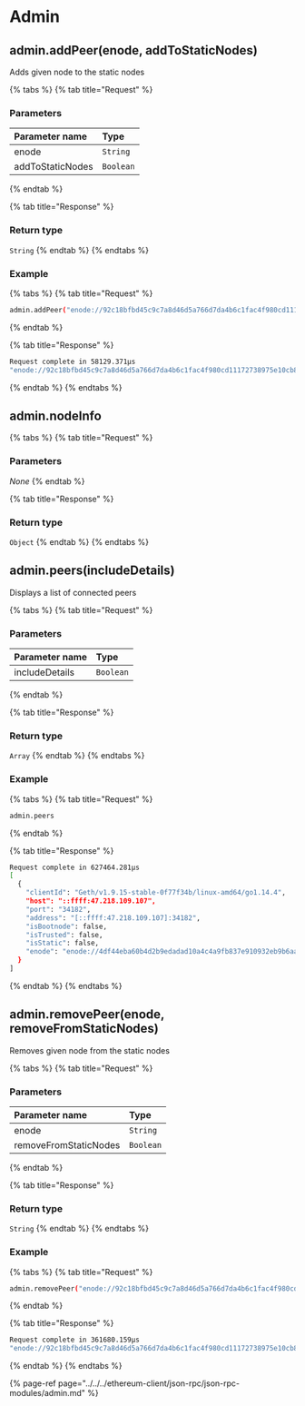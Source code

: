 # Admin

## admin.addPeer\(enode, addToStaticNodes\)

Adds given node to the static nodes

{% tabs %}
{% tab title="Request" %}
### **Parameters**

| Parameter name | Type |
| :--- | :--- |
| enode | `String` |
| addToStaticNodes | `Boolean` |
{% endtab %}

{% tab title="Response" %}
### Return type

`String`
{% endtab %}
{% endtabs %}

### **Example**

{% tabs %}
{% tab title="Request" %}
```bash
admin.addPeer("enode://92c18bfbd45c9c7a8d46d5a766d7da4b6c1fac4f980cd11172738975e10cb84a4a98884affd240f4c40d98f371a7b2b8bd0e91c59c7beee20d20e4735a2af6e1@127.0.0.1:30001", true)
```
{% endtab %}

{% tab title="Response" %}
```bash
Request complete in 58129.371μs
"enode://92c18bfbd45c9c7a8d46d5a766d7da4b6c1fac4f980cd11172738975e10cb84a4a98884affd240f4c40d98f371a7b2b8bd0e91c59c7beee20d20e4735a2af6e1@127.0.0.1:30001"
```
{% endtab %}
{% endtabs %}

## admin.nodeInfo

{% tabs %}
{% tab title="Request" %}
### **Parameters**

_None_
{% endtab %}

{% tab title="Response" %}
### Return type

`Object`
{% endtab %}
{% endtabs %}

## admin.peers\(includeDetails\)

Displays a list of connected peers

{% tabs %}
{% tab title="Request" %}
### **Parameters**

| Parameter name | Type |
| :--- | :--- |
| includeDetails | `Boolean` |
{% endtab %}

{% tab title="Response" %}
### Return type

`Array`
{% endtab %}
{% endtabs %}

### **Example**

{% tabs %}
{% tab title="Request" %}
```bash
admin.peers
```
{% endtab %}

{% tab title="Response" %}
```bash
Request complete in 627464.281μs
[
  {
    "clientId": "Geth/v1.9.15-stable-0f77f34b/linux-amd64/go1.14.4",
    "host": "::ffff:47.218.109.107",
    "port": "34182",
    "address": "[::ffff:47.218.109.107]:34182",
    "isBootnode": false,
    "isTrusted": false,
    "isStatic": false,
    "enode": "enode://4df44eba60b4d2b9edadad10a4c4a9fb837e910932eb9b6aa5a90b3a99472af6e362ff2be5f45b5eca248521d87b42a461d119633e4856e291d304f93762821b@47.218.109.107:34182"
  }
]
```
{% endtab %}
{% endtabs %}

## admin.removePeer\(enode, removeFromStaticNodes\)

Removes given node from the static nodes

{% tabs %}
{% tab title="Request" %}
### **Parameters**

| Parameter name | Type |
| :--- | :--- |
| enode | `String` |
| removeFromStaticNodes | `Boolean` |
{% endtab %}

{% tab title="Response" %}
### Return type

`String`
{% endtab %}
{% endtabs %}

### **Example**

{% tabs %}
{% tab title="Request" %}
```bash
admin.removePeer("enode://92c18bfbd45c9c7a8d46d5a766d7da4b6c1fac4f980cd11172738975e10cb84a4a98884affd240f4c40d98f371a7b2b8bd0e91c59c7beee20d20e4735a2af6e1@127.0.0.1:30001", true)
```
{% endtab %}

{% tab title="Response" %}
```bash
Request complete in 361680.159μs
"enode://92c18bfbd45c9c7a8d46d5a766d7da4b6c1fac4f980cd11172738975e10cb84a4a98884affd240f4c40d98f371a7b2b8bd0e91c59c7beee20d20e4735a2af6e1@127.0.0.1:30001"
```
{% endtab %}
{% endtabs %}

{% page-ref page="../../../ethereum-client/json-rpc/json-rpc-modules/admin.md" %}









